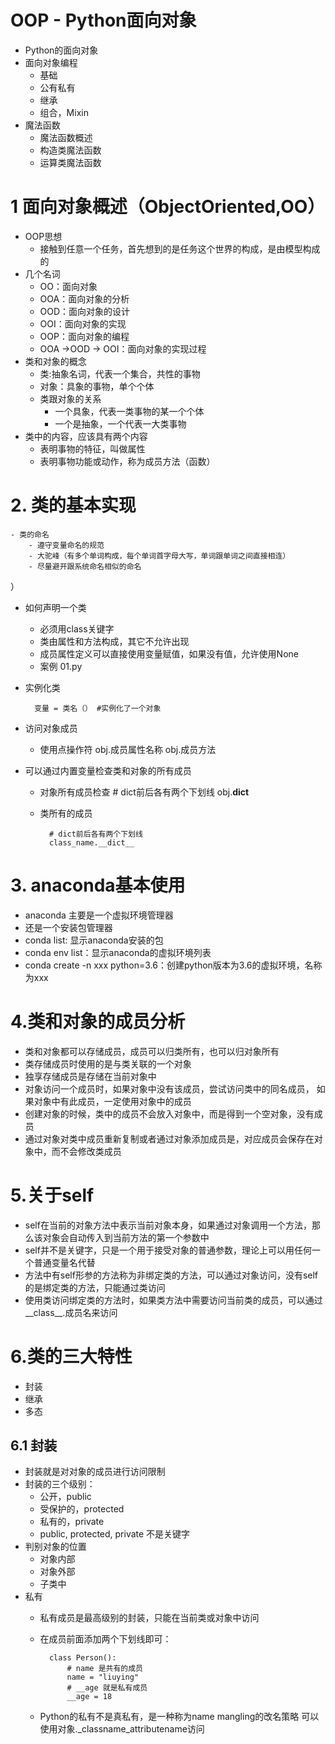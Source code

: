 # OOP - Python面向对象
- Python的面向对象
- 面向对象编程
    - 基础
    - 公有私有
    - 继承
    - 组合，Mixin
- 魔法函数
    - 魔法函数概述
    - 构造类魔法函数
    - 运算类魔法函数
    
# 1 面向对象概述（ObjectOriented,OO）
- OOP思想
    - 接触到任意一个任务，首先想到的是任务这个世界的构成，是由模型构成的
- 几个名词
    - OO：面向对象
    - OOA：面向对象的分析
    - OOD：面向对象的设计
    - OOI：面向对象的实现
    - OOP：面向对象的编程
    - OOA ->OOD -> OOI：面向对象的实现过程
- 类和对象的概念
    - 类:抽象名词，代表一个集合，共性的事物
    - 对象：具象的事物，单个个体
    - 类跟对象的关系
        - 一个具象，代表一类事物的某一个个体
        - 一个是抽象，一个代表一大类事物
- 类中的内容，应该具有两个内容
    - 表明事物的特征，叫做属性
    - 表明事物功能或动作，称为成员方法（函数）
    
# 2. 类的基本实现
    - 类的命名
        - 遵守变量命名的规范
        - 大驼峰（有多个单词构成，每个单词首字母大写，单词跟单词之间直接相连）
        - 尽量避开跟系统命名相似的命名
   ）
  
- 如何声明一个类
    - 必须用class关键字
    - 类由属性和方法构成，其它不允许出现
    - 成员属性定义可以直接使用变量赋值，如果没有值，允许使用None
    - 案例 01.py
- 实例化类
        
        变量 = 类名（） #实例化了一个对象
- 访问对象成员
    - 使用点操作符
            obj.成员属性名称
            obj.成员方法
- 可以通过内置变量检查类和对象的所有成员
    - 对象所有成员检查
            # dict前后各有两个下划线
            obj.__dict__
    - 类所有的成员
    
            # dict前后各有两个下划线
            class_name.__dict__
            
            
# 3. anaconda基本使用
- anaconda 主要是一个虚拟环境管理器
- 还是一个安装包管理器
- conda list: 显示anaconda安装的包
- conda env list：显示anaconda的虚拟环境列表
- conda create -n xxx python=3.6：创建python版本为3.6的虚拟环境，名称为xxx

# 4.类和对象的成员分析
- 类和对象都可以存储成员，成员可以归类所有，也可以归对象所有
- 类存储成员时使用的是与类关联的一个对象
- 独享存储成员是存储在当前对象中
- 对象访问一个成员时，如果对象中没有该成员，尝试访问类中的同名成员，
    如果对象中有此成员，一定使用对象中的成员
- 创建对象的时候，类中的成员不会放入对象中，而是得到一个空对象，没有成员
- 通过对象对类中成员重新复制或者通过对象添加成员是，对应成员会保存在对象中，而不会修改类成员

# 5.关于self
- self在当前的对象方法中表示当前对象本身，如果通过对象调用一个方法，那么该对象会自动传入到当前方法的第一个参数中
- self并不是关键字，只是一个用于接受对象的普通参数，理论上可以用任何一个普通变量名代替
- 方法中有self形参的方法称为非绑定类的方法，可以通过对象访问，没有self的是绑定类的方法，只能通过类访问
- 使用类访问绑定类的方法时，如果类方法中需要访问当前类的成员，可以通过__class__.成员名来访问

# 6.类的三大特性
- 封装
- 继承
- 多态

## 6.1 封装
- 封装就是对对象的成员进行访问限制
- 封装的三个级别：
    - 公开，public
    - 受保护的，protected
    - 私有的，private
    - public, protected, private 不是关键字
- 判别对象的位置
    - 对象内部
    - 对象外部
    - 子类中
- 私有
    - 私有成员是最高级别的封装，只能在当前类或对象中访问
    - 在成员前面添加两个下划线即可：
    
            class Person():
                # name 是共有的成员
                name = "liuying"
                # __age 就是私有成员
                __age = 18
                
    - Python的私有不是真私有，是一种称为name mangling的改名策略
    可以使用对象._classname_attributename访问